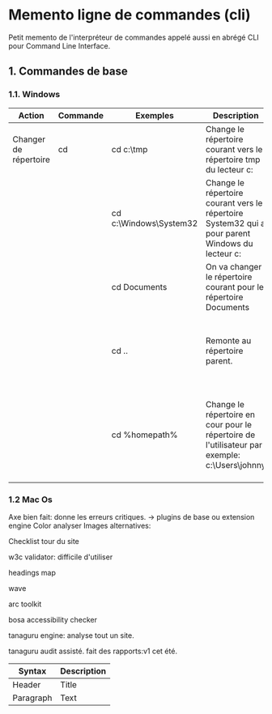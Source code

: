 # Memento ligne de commandes (cli)

Petit memento de l'interpréteur de commandes appelé aussi en abrégé CLI pour Command Line Interface.

## 1. Commandes de base

### 1.1. Windows

| Action | Commande | Exemples | Description | Notes|
| --- | --- | --- | --- | --- |
|Changer de répertoire|cd | cd c:\tmp| Change le répertoire courant vers le répertoire tmp du lecteur c: |
||| cd c:\Windows\System32 |Change le répertoire courant vers le répertoire System32 qui a pour parent Windows du lecteur c: |
||| cd Documents | On va changer le répertoire courant pour le répertoire Documents |  |
||| cd .. | Remonte au répertoire parent. | Si vous êtes déjà à la racine du disque. Il restera évidemment dans le répertoire courant.|
||| cd %homepath% | Change le répertoire en cour pour le répertoire de l'utilisateur par exemple: c:\Users\johnny | Ici on utilise une variable d'environnement %homepath% Il en existe d'autres. Tapez la commande set pour en lister quelques unes.

### 1.2 Mac Os


Axe bien fait: donne les erreurs critiques.
-> plugins de base ou extension engine
Color analyser
Images alternatives: 

Checklist
tour du site

w3c validator: difficile d'utiliser

headings map

wave

arc toolkit

bosa accessibility checker

tanaguru engine: analyse tout un site.

tanaguru audit assisté. fait des rapports:v1 cet été.




| Syntax | Description |
| --- | ----------- |
| Header | Title |
| Paragraph | Text |